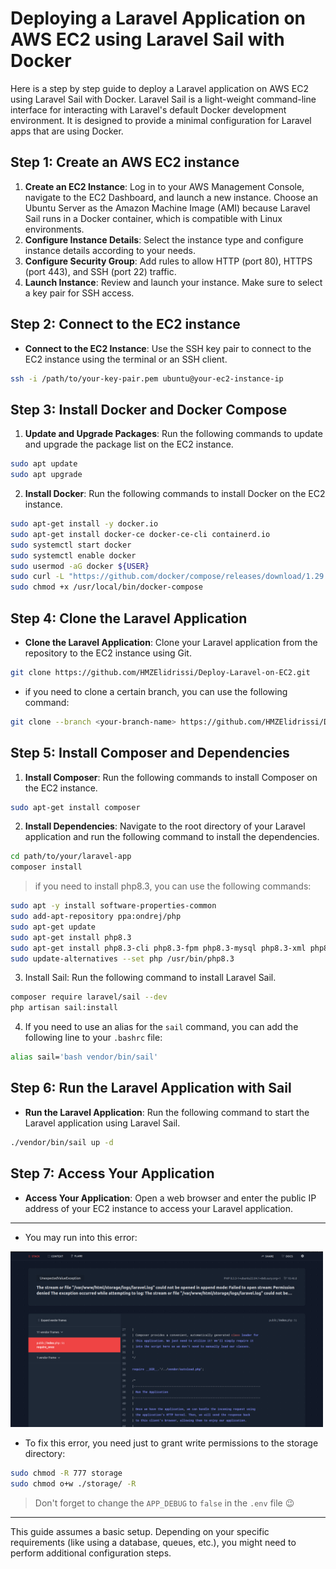 # Deploying a Laravel Application on AWS EC2 using Laravel Sail with Docker
Here is a step by step guide to deploy a Laravel application on AWS EC2 using Laravel Sail with Docker. Laravel Sail is a light-weight command-line interface for interacting with Laravel's default Docker development environment. It is designed to provide a minimal configuration for Laravel apps that are using Docker.

## Step 1: Create an AWS EC2 instance
1. **Create an EC2 Instance**: Log in to your AWS Management Console, navigate to the EC2 Dashboard, and launch a new instance. Choose an Ubuntu Server as the Amazon Machine Image (AMI) because Laravel Sail runs in a Docker container, which is compatible with Linux environments.
2. **Configure Instance Details**: Select the instance type and configure instance details according to your needs.
3. **Configure Security Group**: Add rules to allow HTTP (port 80), HTTPS (port 443), and SSH (port 22) traffic.
4. **Launch Instance**: Review and launch your instance. Make sure to select a key pair for SSH access.

## Step 2: Connect to the EC2 instance
- **Connect to the EC2 Instance**: Use the SSH key pair to connect to the EC2 instance using the terminal or an SSH client.
```bash
ssh -i /path/to/your-key-pair.pem ubuntu@your-ec2-instance-ip
```

## Step 3: Install Docker and Docker Compose
1. **Update and Upgrade Packages**: Run the following commands to update and upgrade the package list on the EC2 instance.
```bash
sudo apt update
sudo apt upgrade
```
2. **Install Docker**: Run the following commands to install Docker on the EC2 instance.
```bash
sudo apt-get install -y docker.io
sudo apt-get install docker-ce docker-ce-cli containerd.io
sudo systemctl start docker
sudo systemctl enable docker
sudo usermod -aG docker ${USER}
sudo curl -L "https://github.com/docker/compose/releases/download/1.29.2/docker-compose-$(uname -s)-$(uname -m)" -o /usr/local/bin/docker-compose
sudo chmod +x /usr/local/bin/docker-compose
```

## Step 4: Clone the Laravel Application
- **Clone the Laravel Application**: Clone your Laravel application from the repository to the EC2 instance using Git.
```bash
git clone https://github.com/HMZElidrissi/Deploy-Laravel-on-EC2.git
```
- if you need to clone a certain branch, you can use the following command:
```bash
git clone --branch <your-branch-name> https://github.com/HMZElidrissi/Deploy-Laravel-on-EC2.git
```

## Step 5: Install Composer and Dependencies
1. **Install Composer**: Run the following commands to install Composer on the EC2 instance.
```bash
sudo apt-get install composer
```
2. **Install Dependencies**: Navigate to the root directory of your Laravel application and run the following command to install the dependencies.
```bash
cd path/to/your/laravel-app
composer install
```
> if you need to install php8.3, you can use the following commands:
```bash
sudo apt -y install software-properties-common
sudo add-apt-repository ppa:ondrej/php
sudo apt-get update
sudo apt-get install php8.3
sudo apt-get install php8.3-cli php8.3-fpm php8.3-mysql php8.3-xml php8.3-mbstring php8.3-curl php8.3-zip php8.3-intl php8.3-gd
sudo update-alternatives --set php /usr/bin/php8.3
```

3. Install Sail: Run the following command to install Laravel Sail.
```bash
composer require laravel/sail --dev
php artisan sail:install
```

4. If you need to use an alias for the `sail` command, you can add the following line to your `.bashrc` file:
```bash
alias sail='bash vendor/bin/sail'
```

## Step 6: Run the Laravel Application with Sail
- **Run the Laravel Application**: Run the following command to start the Laravel application using Laravel Sail.
```bash
./vendor/bin/sail up -d
```

## Step 7: Access Your Application
- **Access Your Application**: Open a web browser and enter the public IP address of your EC2 instance to access your Laravel application.

---
- You may run into this error:

<img src="Screenshot from 2024-03-04 20-14-53.png" alt="error" width="500"/>

- To fix this error, you need just to grant write permissions to the storage directory:
```bash
sudo chmod -R 777 storage
sudo chmod o+w ./storage/ -R
```
> Don't forget to change the `APP_DEBUG` to `false` in the `.env` file 😉

---
This guide assumes a basic setup. Depending on your specific requirements (like using a database, queues, etc.), you might need to perform additional configuration steps.